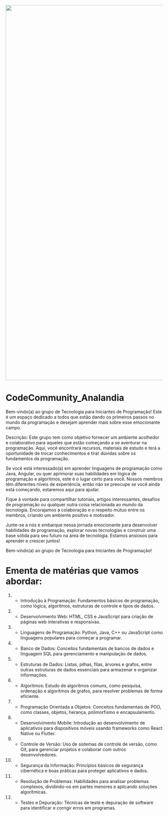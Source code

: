 <div align="center"> 

  <p float="left">

   <img src="https://newvoice.ai/wp-content/uploads/2019/08/img-Integrac%CC%A7a%CC%83o-homem-ma%CC%81quina-e%CC%81-acelerada-e-irreversi%CC%81vel-diz-especialista.png" width="1200" />

  </p>

</div>

# CodeCommunity_Analandia

Bem-vindo(a) ao grupo de Tecnologia para Iniciantes de Programação! Este é um espaço dedicado a todos que estão dando os primeiros passos no mundo da programação e desejam aprender mais sobre esse emocionante campo.

Descrição: Este grupo tem como objetivo fornecer um ambiente acolhedor e colaborativo para aqueles que estão começando a se aventurar na programação. Aqui, você encontrará recursos, materiais de estudo e terá a oportunidade de trocar conhecimentos e tirar dúvidas sobre os fundamentos da programação.

Se você está interessado(a) em aprender linguagens de programação como Java, Angular, ou quer aprimorar suas habilidades em lógica de programação e algoritmos, este é o lugar certo para você. Nossos membros têm diferentes níveis de experiência, então não se preocupe se você ainda está começando, estaremos aqui para ajudar.

Fique à vontade para compartilhar tutoriais, artigos interessantes, desafios de programação ou qualquer outra coisa relacionada ao mundo da tecnologia. Encorajamos a colaboração e o respeito mútuo entre os membros, criando um ambiente positivo e motivador.

Junte-se a nós e embarque nessa jornada emocionante para desenvolver habilidades de programação, explorar novas tecnologias e construir uma base sólida para seu futuro na área de tecnologia. Estamos ansiosos para aprender e crescer juntos!

Bem-vindo(a) ao grupo de Tecnologia para Iniciantes de Programação!

# Ementa de matérias que vamos abordar:
1) - Introdução à Programação: Fundamentos básicos de programação, como lógica, algoritmos, estruturas de controle e tipos de dados.
2) - Desenvolvimento Web: HTML, CSS e JavaScript para criação de páginas web interativas e responsivas.
3) - Linguagens de Programação: Python, Java, C++ ou JavaScript como linguagens populares para começar a programar.
4) - Banco de Dados: Conceitos fundamentais de bancos de dados e linguagem SQL para gerenciamento e manipulação de dados.
5) - Estruturas de Dados: Listas, pilhas, filas, árvores e grafos, entre outras estruturas de dados essenciais para armazenar e organizar informações.
6) - Algoritmos: Estudo de algoritmos comuns, como pesquisa, ordenação e algoritmos de grafos, para resolver problemas de forma eficiente.
6) - Programação Orientada a Objetos: Conceitos fundamentais de POO, como classes, objetos, herança, polimorfismo e encapsulamento.
7) - Desenvolvimento Mobile: Introdução ao desenvolvimento de aplicativos para dispositivos móveis usando frameworks como React Native ou Flutter.
8) - Controle de Versão: Uso de sistemas de controle de versão, como Git, para gerenciar projetos e colaborar com outros desenvolvedores.
9) - Segurança da Informação: Princípios básicos de segurança cibernética e boas práticas para proteger aplicativos e dados.
10) - Resolução de Problemas: Habilidades para analisar problemas complexos, dividindo-os em partes menores e aplicando soluções algorítmicas.
11) - Testes e Depuração: Técnicas de teste e depuração de software para identificar e corrigir erros em programas.
